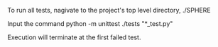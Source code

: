 To run all tests, nagivate to the project's top level directory, ./SPHERE

Input the command python -m unittest ./tests "*_test.py"

Execution will terminate at the first failed test. 